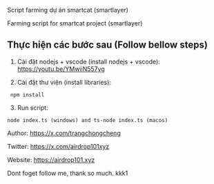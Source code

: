 Script farming dự án smartcat (smartlayer)

Farming script for smartcat project (smartlayer)

## Thực hiện các bước sau (Follow bellow steps)

1. Cài đặt nodejs + vscode (install nodejs + vscode): https://youtu.be/YMwiiN557yg

2. Cài đặt thư viện (install libraries):

```
 npm install
```

3. Run script:

```
node index.ts (windows) and ts-node index.ts (macos)
```

Author: https://x.com/trangchongcheng

Twitter: https://x.com/airdrop101xyz

Website: https://airdrop101.xyz

Dont foget follow me, thank so much.
kkk1
